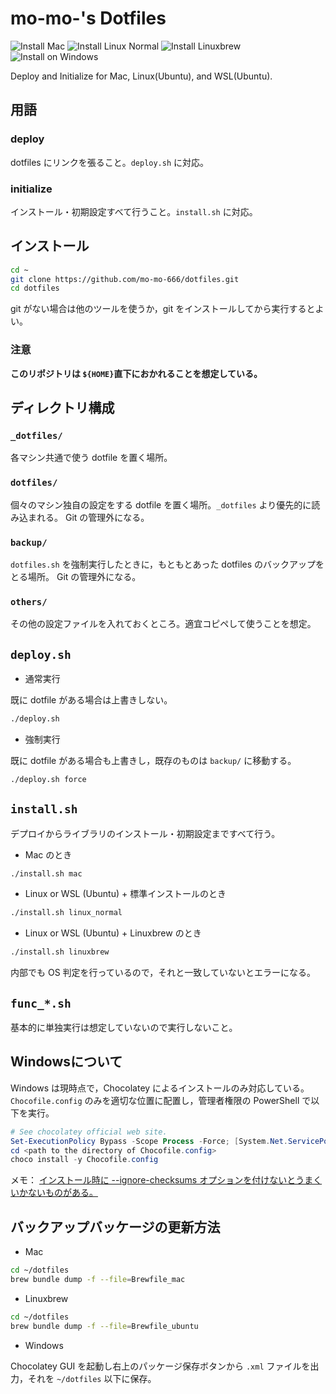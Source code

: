 # mo-mo-'s Dotfiles
![Install Mac](https://github.com/mo-mo-666/dotfiles/workflows/Install%20on%20Mac/badge.svg)
![Install Linux Normal](https://github.com/mo-mo-666/dotfiles/workflows/Install%20on%20Linux%20Normal/badge.svg)
![Install Linuxbrew](https://github.com/mo-mo-666/dotfiles/workflows/Install%20on%20Linuxbrew/badge.svg)
![Install on Windows](https://github.com/mo-mo-666/dotfiles/workflows/Install%20on%20Windows/badge.svg)

Deploy and Initialize for Mac, Linux(Ubuntu), and WSL(Ubuntu).

## 用語

### deploy
dotfiles にリンクを張ること。`deploy.sh` に対応。

### initialize
インストール・初期設定すべて行うこと。`install.sh` に対応。

## インストール
```bash
cd ~
git clone https://github.com/mo-mo-666/dotfiles.git
cd dotfiles
```
git がない場合は他のツールを使うか，git をインストールしてから実行するとよい。
### 注意
**このリポジトリは `${HOME}`直下におかれることを想定している。**

## ディレクトリ構成

### `_dotfiles/`
各マシン共通で使う dotfile を置く場所。

### `dotfiles/`
個々のマシン独自の設定をする dotfile を置く場所。`_dotfiles` より優先的に読み込まれる。
Git の管理外になる。

### `backup/`
`dotfiles.sh` を強制実行したときに，もともとあった dotfiles のバックアップをとる場所。
Git の管理外になる。

### `others/`
その他の設定ファイルを入れておくところ。適宜コピペして使うことを想定。

## `deploy.sh`

- 通常実行

既に dotfile がある場合は上書きしない。

```bash
./deploy.sh
```

- 強制実行

既に dotfile がある場合も上書きし，既存のものは `backup/` に移動する。

```bash
./deploy.sh force
```

## `install.sh`

デプロイからライブラリのインストール・初期設定まですべて行う。

- Mac のとき

```bash
./install.sh mac
```

- Linux or WSL (Ubuntu) + 標準インストールのとき

```bash
./install.sh linux_normal
```

- Linux or WSL (Ubuntu) + Linuxbrew のとき

```bash
./install.sh linuxbrew
```

内部でも OS 判定を行っているので，それと一致していないとエラーになる。


## `func_*.sh`
基本的に単独実行は想定していないので実行しないこと。

## Windowsについて

Windows は現時点で，Chocolatey によるインストールのみ対応している。
`Chocofile.config` のみを適切な位置に配置し，管理者権限の PowerShell で以下を実行。
```powershell
# See chocolatey official web site.
Set-ExecutionPolicy Bypass -Scope Process -Force; [System.Net.ServicePointManager]::SecurityProtocol = [System.Net.ServicePointManager]::SecurityProtocol -bor 3072; iex ((New-Object System.Net.WebClient).DownloadString('https://chocolatey.org/install.ps1'))
cd <path to the directory of Chocofile.config>
choco install -y Chocofile.config
```

メモ： [インストール時に --ignore-checksums オプションを付けないとうまくいかないものがある。](https://www.gep13.co.uk/blog/chocolatey-error-hashes-do-not-match)

## バックアップバッケージの更新方法
- Mac
```bash
cd ~/dotfiles
brew bundle dump -f --file=Brewfile_mac
```

- Linuxbrew
```bash
cd ~/dotfiles
brew bundle dump -f --file=Brewfile_ubuntu
```

- Windows

Chocolatey GUI を起動し右上のパッケージ保存ボタンから `.xml` ファイルを出力，それを `~/dotfiles` 以下に保存。
